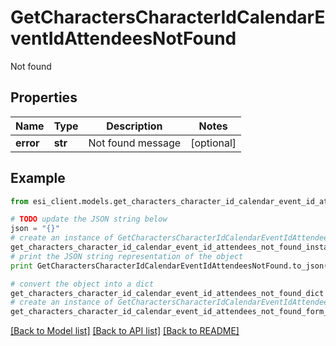 # GetCharactersCharacterIdCalendarEventIdAttendeesNotFound

Not found

## Properties

Name | Type | Description | Notes
------------ | ------------- | ------------- | -------------
**error** | **str** | Not found message | [optional] 

## Example

```python
from esi_client.models.get_characters_character_id_calendar_event_id_attendees_not_found import GetCharactersCharacterIdCalendarEventIdAttendeesNotFound

# TODO update the JSON string below
json = "{}"
# create an instance of GetCharactersCharacterIdCalendarEventIdAttendeesNotFound from a JSON string
get_characters_character_id_calendar_event_id_attendees_not_found_instance = GetCharactersCharacterIdCalendarEventIdAttendeesNotFound.from_json(json)
# print the JSON string representation of the object
print GetCharactersCharacterIdCalendarEventIdAttendeesNotFound.to_json()

# convert the object into a dict
get_characters_character_id_calendar_event_id_attendees_not_found_dict = get_characters_character_id_calendar_event_id_attendees_not_found_instance.to_dict()
# create an instance of GetCharactersCharacterIdCalendarEventIdAttendeesNotFound from a dict
get_characters_character_id_calendar_event_id_attendees_not_found_form_dict = get_characters_character_id_calendar_event_id_attendees_not_found.from_dict(get_characters_character_id_calendar_event_id_attendees_not_found_dict)
```
[[Back to Model list]](../README.md#documentation-for-models) [[Back to API list]](../README.md#documentation-for-api-endpoints) [[Back to README]](../README.md)


